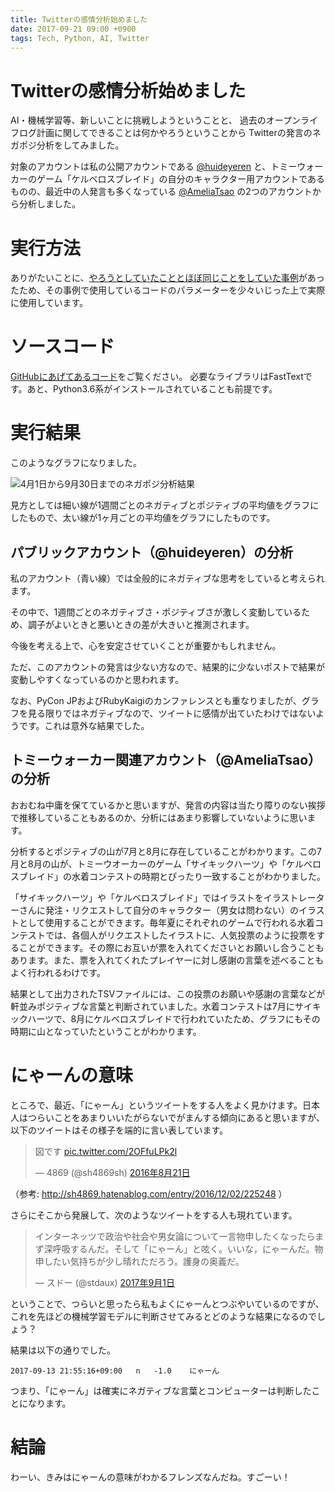 ```yaml
---
title: Twitterの感情分析始めました
date: 2017-09-21 09:00 +0900
tags: Tech, Python, AI, Twitter
---
```


# Twitterの感情分析始めました

AI・機械学習等、新しいことに挑戦しようということと、
過去のオープンライフログ計画に関してできることは何かやろうということから
Twitterの発言のネガポジ分析をしてみました。

対象のアカウントは私の公開アカウントである [@huideyeren](https://twitter.com/huideyeren) と、トミーウォーカーのゲーム「ケルベロスブレイド」の自分のキャラクター用アカウントであるものの、最近中の人発言も多くなっている [@AmeliaTsao](https://twitter.com/AmeliaTsao) の2つのアカウントから分析しました。

# 実行方法

ありがたいことに、[やろうとしていたこととほぼ同じことをしていた事例](https://boomin.yokohama/archives/667)があったため、その事例で使用しているコードのパラメーターを少々いじった上で実際に使用しています。

# ソースコード

[GitHubにあげてあるコード](https://github.com/huideyeren/EmotionalAnalisys)をご覧ください。
必要なライブラリはFastTextです。あと、Python3.6系がインストールされていることも前提です。

# 実行結果

このようなグラフになりました。

![4月1日から9月30日までのネガポジ分析結果](/images/iosif_20170920.png)

見方としては細い線が1週間ごとのネガティブとポジティブの平均値をグラフにしたもので、太い線が1ヶ月ごとの平均値をグラフにしたものです。

## パブリックアカウント（@huideyeren）の分析

私のアカウント（青い線）では全般的にネガティブな思考をしていると考えられます。

その中で、1週間ごとのネガティブさ・ポジティブさが激しく変動しているため、調子がよいときと悪いときの差が大きいと推測されます。

今後を考える上で、心を安定させていくことが重要かもしれません。

ただ、このアカウントの発言は少ない方なので、結果的に少ないポストで結果が変動しやすくなっているのかと思われます。

なお、PyCon JPおよびRubyKaigiのカンファレンスとも重なりましたが、グラフを見る限りではネガティブなので、ツイートに感情が出ていたわけではないようです。これは意外な結果でした。

## トミーウォーカー関連アカウント（@AmeliaTsao）の分析

おおむね中庸を保てているかと思いますが、発言の内容は当たり障りのない挨拶で推移していることもあるのか、分析にはあまり影響していないように思います。

分析するとポジティブの山が7月と8月に存在していることがわかります。この7月と8月の山が、トミーウオーカーのゲーム「サイキックハーツ」や「ケルベロスブレイド」の水着コンテストの時期とぴったり一致することがわかりました。

「サイキックハーツ」や「ケルベロスブレイド」ではイラストをイラストレーターさんに発注・リクエストして自分のキャラクター（男女は問わない）のイラストとして使用することができます。毎年夏にそれぞれのゲームで行われる水着コンテストでは、各個人がリクエストしたイラストに、人気投票のように投票をすることができます。その際にお互いが票を入れてくださいとお願いし合うこともあります。また、票を入れてくれたプレイヤーに対し感謝の言葉を述べることもよく行われるわけです。

結果として出力されたTSVファイルには、この投票のお願いや感謝の言葉などが軒並みポジティブな言葉と判断されていました。水着コンテストは7月にサイキックハーツで、8月にケルベロスブレイドで行われていたため、グラフにもその時期に山となっていたということがわかります。

# にゃーんの意味

ところで、最近、「にゃーん」というツイートをする人をよく見かけます。日本人はつらいことをあまりいいたがらないでがまんする傾向にあると思いますが、以下のツイートはその様子を端的に言い表しています。

<blockquote class="twitter-tweet" data-lang="ja"><p lang="ja" dir="ltr">図です <a href="https://t.co/2OFfuLPk2l">pic.twitter.com/2OFfuLPk2l</a></p>&mdash; 4869 (@sh4869sh) <a href="https://twitter.com/sh4869sh/status/767244989503901696">2016年8月21日</a></blockquote>
<script async src="//platform.twitter.com/widgets.js" charset="utf-8"></script>

（参考: http://sh4869.hatenablog.com/entry/2016/12/02/225248 ）

さらにそこから発展して、次のようなツイートをする人も現れています。

<blockquote class="twitter-tweet" data-lang="ja"><p lang="ja" dir="ltr">インターネッツで政治や社会や男女論について一言物申したくなったらまず深呼吸するんだ。そして「にゃーん」と呟く。いいな，にゃーんだ。物申したい気持ちが少し晴れただろう。護身の奥義だ。</p>&mdash; スドー (@stdaux) <a href="https://twitter.com/stdaux/status/903504030416044032">2017年9月1日</a></blockquote>
<script async src="//platform.twitter.com/widgets.js" charset="utf-8"></script>

ということで、つらいと思ったら私もよくにゃーんとつぶやいているのですが、これを先ほどの機械学習モデルに判断させてみるとどのような結果になるのでしょう？

結果は以下の通りでした。

```
2017-09-13 21:55:16+09:00	n	-1.0	にゃーん
```

つまり、「にゃーん」は確実にネガティブな言葉とコンピューターは判断したことになります。

# 結論

わーい、きみはにゃーんの意味がわかるフレンズなんだね。すごーい！